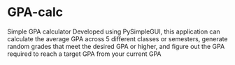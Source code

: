 # GPA-calc
Simple GPA calculator
Developed using PySimpleGUI, this application can calculate the average GPA across 5 different classes or semesters, generate random grades that meet the desired GPA or higher, and figure out the GPA required to reach a target GPA from your current GPA
